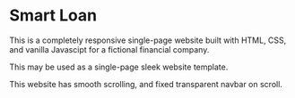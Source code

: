 # Smart Loan

This is a completely responsive single-page website built with HTML, CSS, and vanilla Javascipt for a fictional financial company.

This may be used as a single-page sleek website template.

This website has smooth scrolling, and fixed transparent navbar on scroll. 
